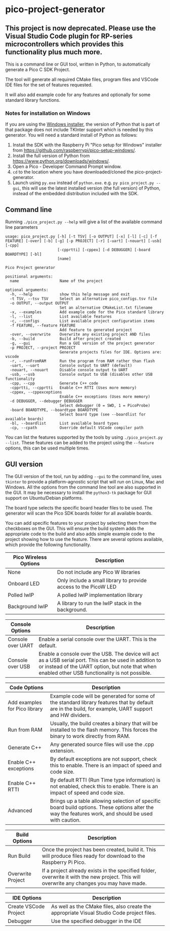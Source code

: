 # pico-project-generator

## This project is now deprecated. Please use the Visual Studio Code plugin for RP-series microcontrollers which provides this functionality plus much more. 

This is a command line or GUI tool, written in Python, to automatically generate a Pico C SDK Project.

The tool will generate all required CMake files, program files and VSCode IDE files for the set of features requested.

It will also add example code for any features and optionally for some standard library functions.

### Notes for installation on Windows

If you are using the [Windows installer](https://www.raspberrypi.com/news/raspberry-pi-pico-windows-installer/), the version of Python that is part of that package does not include TKInter
support which is needed by this generator. You will need a standard install of Python as follows:

1. Install the SDK with the Raspberry Pi "Pico setup for Windows" installer from https://github.com/raspberrypi/pico-setup-windows/.
1. Install the full version of Python from https://www.python.org/downloads/windows/.
1. Open a Pico - Developer Command Prompt window.
1. `cd` to the location where you have downloaded/cloned the pico-project-generator.
1. Launch using `py.exe` instead of `python.exe`. e.g. `py pico_project.py --gui`, this will use the latest
installed version (the full version) of Python, instead of the embedded distribution included with the SDK.

## Command line

Running `./pico_project.py --help` will give a list of the available command line parameters

```
usage: pico_project.py [-h] [-t TSV] [-o OUTPUT] [-x] [-l] [-c] [-f FEATURE] [-over] [-b] [-g] [-p PROJECT] [-r] [-uart] [-nouart] [-usb] [-cpp]
                       [-cpprtti] [-cppex] [-d DEBUGGER] [-board BOARDTYPE] [-bl]
                       [name]

Pico Project generator

positional arguments:
  name                  Name of the project

optional arguments:
  -h, --help            show this help message and exit
  -t TSV, --tsv TSV     Select an alternative pico_configs.tsv file
  -o OUTPUT, --output OUTPUT
                        Set an alternative CMakeList.txt filename
  -x, --examples        Add example code for the Pico standard library
  -l, --list            List available features
  -c, --configs         List available project configuration items
  -f FEATURE, --feature FEATURE
                        Add feature to generated project
  -over, --overwrite    Overwrite any existing project AND files
  -b, --build           Build after project created
  -g, --gui             Run a GUI version of the project generator
  -p PROJECT, --project PROJECT
                        Generate projects files for IDE. Options are: vscode
  -r, --runFromRAM      Run the program from RAM rather than flash
  -uart, --uart         Console output to UART (default)
  -nouart, --nouart     Disable console output to UART
  -usb, --usb           Console output to USB (disables other USB functionality
  -cpp, --cpp           Generate C++ code
  -cpprtti, --cpprtti   Enable C++ RTTI (Uses more memory)
  -cppex, --cppexceptions
                        Enable C++ exceptions (Uses more memory)
  -d DEBUGGER, --debugger DEBUGGER
                        Select debugger (0 = SWD, 1 = PicoProbe)
  -board BOARDTYPE, --boardtype BOARDTYPE
                        Select board type (see --boardlist for available boards)
  -bl, --boardlist      List available board types
  -cp, --cpath          Override default VSCode compiler path

```
You can list the features supported by the tools by using `./pico_project.py --list`. These features can
be added to the project using the `--feature` options, this can be used multiple times.



## GUI version

The GUI version of the tool, run by adding `--gui` to the command line, uses `tkinter` to provide a platform-agnostic script that will run on Linux, Mac and Windows. All the options from the command line tool are also supported in the GUI. It may be necessary to install the `python3-tk` package for GUI support on Ubuntu/Debian platforms.

The board type selects the specific board header files to be used. The generator will scan the Pico SDK boards folder for all available boards.

You can add specific features to your project by selecting them from the checkboxes on the GUI. This will ensure the build system adds the appropriate code to the build and also adds simple example code to the project showing how to use the feature. There are several options available, which provide the following functionality.

Pico Wireless Options | Description
----------------------|-----------
None | Do not include any Pico W libraries
Onboard LED | Only include a small library to provide access to the PicoW LED
Polled lwIP | A polled lwIP implementation library
Background lwIP | A library to run the lwIP stack in the background.

Console Options | Description
----------------|-----------
Console over UART | Enable a serial console over the UART. This is the default.
Console over USB | Enable a console over the USB. The device will act as a USB serial port. This can be used in addition to or instead of the UART option, but note that when enabled other USB functionality is not possible.


Code Options | Description
-------------| -----------
Add examples for Pico library | Example code will be generated for some of the standard library features that by default are in the build, for example, UART support and HW dividers.
Run from RAM | Usually, the build creates a binary that will be installed to the flash memory. This forces the binary to work directly from RAM.
Generate C++ | Any generated source files will use the .cpp extension.
Enable C++ exceptions | By default exceptions are not support, check this to enable. There is an impact of speed and code size.
Enable C++ RTTI | By default RTTI (Run Time type information) is not enabled, check this to enable. There is an impact of speed and code size.
Advanced  | Brings up a table allowing selection of specific board build options. These options alter the way the features work, and should be used with caution.


Build Options | Description
--------------| -----------
Run Build | Once the project has been created, build it. This will produce files ready for download to the Raspberry Pi Pico.
Overwrite Project | If a project already exists in the specified folder, overwrite it with the new project. This will overwrite any changes you may have made.

IDE Options | Description
------------| -----------
Create VSCode Project | As well as the CMake files, also create the appropriate Visual Studio Code project files.
Debugger | Use the specified debugger in the IDE









